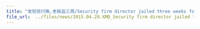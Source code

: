 ```yaml
---
title: "发短信行贿,老板监三周/Security firm director jailed three weeks for corruption"
file_url:  ../files/news/2015.04.29.XMD_Security firm director jailed three weeks for corruption.pdf
---
```

